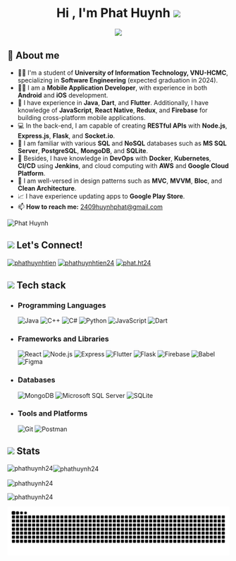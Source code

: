 <!--######################################-->
<!--### Header ####-->
<h1 align="center"><b>Hi , I'm Phat Huynh </b><img src="https://github.com/user-attachments/assets/e5339683-f3e2-409b-98f5-7a6f70f2003b" width="35"></h1>
<p align="center">
  <a href="https://github.com/DenverCoder1/readme-typing-svg"><img src="https://readme-typing-svg.herokuapp.com?font=&color=cyan&size=25&center=true&vCenter=true&width=600&height=100&lines=My+name+is+Phat+Huynh+and+I+am;a+Mobile+Application+Developer...;a+Software+Engineer...;an+Active+Learner/Researcher...;I+love+to+learn+new+things...&hearts;"></a>
</p>
<!--######################################-->

<!--######################################-->
<!--### About me ####-->
## 💫 <b>About me</b>
- 🧑‍🎓 I'm a student of **University of Information Technology, VNU-HCMC**, specializing in **Software Engineering** (expected graduation in 2024).
- 👨‍💻 I am a **Mobile Application Developer**, with experience in both **Android** and **iOS** development.
- 🌱 I have experience in **Java**, **Dart**, and **Flutter**. Additionally, I have knowledge of **JavaScript**, **React Native**, **Redux**, and **Firebase** for building cross-platform mobile applications.
- 💻 In the back-end, I am capable of creating **RESTful APIs** with **Node.js**, **Express.js**, **Flask**, and **Socket.io**.
- 💾 I am familiar with various **SQL** and **NoSQL** databases such as **MS SQL Server**, **PostgreSQL**, **MongoDB**, and **SQLite**.
- 🔧 Besides, I have knowledge in **DevOps** with **Docker**, **Kubernetes**, **CI/CD** using **Jenkins**, and cloud computing with **AWS** and **Google Cloud Platform**.
- 🧩 I am well-versed in design patterns such as **MVC**, **MVVM**, **Bloc**, and **Clean Architecture**.
- 📈 I have experience updating apps to **Google Play Store**.
- 📫 **How to reach me:** 2409huynhphat@gmail.com
<img src="https://github.com/user-attachments/assets/c2da5802-30ac-4642-a489-619b86ef0510" alt="Phat Huynh" width="1000"/>
<!--######################################-->

<!--######################################-->
<!--### Connect Section ####-->
## <img src="https://github.com/user-attachments/assets/f47343d2-cad5-4a22-acd5-dabde1340953" width="80"/> <b>Let's Connect!</b>
<p align="left">
  <a href="https://linkedin.com/in/phathuynhtien" target="blank"><img align="center" src="https://raw.githubusercontent.com/rahuldkjain/github-profile-readme-generator/master/src/images/icons/Social/linked-in-alt.svg" alt="phathuynhtien" height="30" width="40" /></a>
  <a href="https://fb.com/phathuynhtien24" target="blank"><img align="center" src="https://raw.githubusercontent.com/rahuldkjain/github-profile-readme-generator/master/src/images/icons/Social/facebook.svg" alt="phathuynhtien24" height="30" width="40" /></a>
  <a href="https://instagram.com/phat.ht24" target="blank"><img align="center" src="https://raw.githubusercontent.com/rahuldkjain/github-profile-readme-generator/master/src/images/icons/Social/instagram.svg" alt="phat.ht24" height="30" width="40" /></a>
</p>
<!--######################################-->

<!--######################################-->
<!--### Tech Stack Section ###-->
## <img src="https://github.com/user-attachments/assets/8638c64e-6430-403b-b6cd-9d2f63de16d4" width="25"/> <b>Tech stack</b>

- ### Programming Languages
  ![Java](https://img.shields.io/badge/Java-ED8B00?style=for-the-badge&logo=java&logoColor=white)
  ![C++](https://img.shields.io/badge/C%2B%2B-00599C?style=for-the-badge&logo=c%2B%2B&logoColor=white)
  ![C#](https://img.shields.io/badge/C%23-239120?style=for-the-badge&logo=c-sharp&logoColor=white)
  ![Python](https://img.shields.io/badge/Python-3776AB?style=for-the-badge&logo=python&logoColor=white)
  ![JavaScript](https://img.shields.io/badge/JavaScript-F7DF1E?style=for-the-badge&logo=javascript&logoColor=black)
  ![Dart](https://img.shields.io/badge/Dart-0175C2?style=for-the-badge&logo=dart&logoColor=white)

- ### Frameworks and Libraries
  ![React](https://img.shields.io/badge/React-20232A?style=for-the-badge&logo=react&logoColor=61DAFB)
  ![Node.js](https://img.shields.io/badge/Node.js-339933?style=for-the-badge&logo=nodedotjs&logoColor=white)
  ![Express](https://img.shields.io/badge/Express.js-404D59?style=for-the-badge)
  ![Flutter](https://img.shields.io/badge/Flutter-02569B?style=for-the-badge&logo=flutter&logoColor=white)
  ![Flask](https://img.shields.io/badge/Flask-000000?style=for-the-badge&logo=flask&logoColor=white)
  ![Firebase](https://img.shields.io/badge/Firebase-FFCA28?style=for-the-badge&logo=firebase&logoColor=black)
  ![Babel](https://img.shields.io/badge/Babel-F9DC3E?style=for-the-badge&logo=babel&logoColor=black)
  ![Figma](https://img.shields.io/badge/Figma-F24E1E?style=for-the-badge&logo=figma&logoColor=white)

- ### Databases
  ![MongoDB](https://img.shields.io/badge/MongoDB-4EA94B?style=for-the-badge&logo=mongodb&logoColor=white)
  ![Microsoft SQL Server](https://img.shields.io/badge/Microsoft%20SQL%20Server-CC2927?style=for-the-badge&logo=microsoft%20sql%20server&logoColor=white)
  ![SQLite](https://img.shields.io/badge/SQLite-003B57?style=for-the-badge&logo=sqlite&logoColor=white)

- ### Tools and Platforms
  ![Git](https://img.shields.io/badge/Git-F05032?style=for-the-badge&logo=git&logoColor=white)
  ![Postman](https://img.shields.io/badge/Postman-FF6C37?style=for-the-badge&logo=postman&logoColor=white)
<!--######################################-->

<!--######################################-->
<!--### Stats Section ###-->
## <img src="https://github.com/user-attachments/assets/c8370887-f593-4c2a-826a-53c022610b6d" width="35"> <b>Stats</b>

<!-- Top languages card -->
<p>
  <img align="left" src="https://github-readme-stats.vercel.app/api/top-langs/?username=phathuynh24&&langs_count=10&show_icons=true&theme=onedark&hide=html&layout=compact" alt="phathuynh24" />
</p>

<!-- GitHub stats card -->
<p>
  <img align="center" src="https://github-readme-stats-rongronggg9.vercel.app/api?username=phathuynh24&theme=one_dark_pro&show_icons=true" alt="phathuynh24" />
</p>

<!-- Streak stats card -->
<p>
  <img align="center" src="https://streak-stats.demolab.com/?user=phathuynh24&theme=onedark&" alt="phathuynh24" />
</p>

<!-- Activity graph -->
<p>
  <img src="https://github-readme-activity-graph.vercel.app/graph?username=phathuynh24&bg_color=0d1117&color=9e4c98&line=2f81f7&point=403d3d&area=true&hide_border=true" alt="phathuynh24" />
</p>

<!-- Contribution grid snake animation -->
<picture>
  <source media="(prefers-color-scheme: dark)" srcset="https://raw.githubusercontent.com/phathuynh24/phathuynh24/output/github-contribution-grid-snake-dark.svg">
  <source media="(prefers-color-scheme: light)" srcset="https://raw.githubusercontent.com/phathuynh24/phathuynh24/output/github-contribution-grid-snake.svg">
  <img alt="github contribution grid snake animation" src="https://raw.githubusercontent.com/phathuynh24/phathuynh24/output/github-contribution-grid-snake.svg">
</picture>
<!--######################################-->
